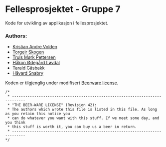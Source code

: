 Fellesprosjektet - Gruppe 7
================

Kode for utvikling av applikasjon i fellesprosjektet. 

### Authors:

  * [Kristian Andre Volden](https://github.com/DeimosA)
  * [Torgeir Skogen](https://github.com/torgeiws)
  * [Truls Mørk Pettersen](https://github.com/trulsmp)
  * [Håkon Ødegård Løvdal](http://loevdal.net)
  * [Tarald Gåsbakk](https://github.com/taraldga)
  * [Håvard Snabry](https://github.com/Haavarsn)

Koden er tilgjenglig under modifisert [Beerware license](http://en.wikipedia.org/wiki/Beerware).

```
/*
 * ----------------------------------------------------------------------------
 * "THE BEER-WARE LICENSE" (Revision 42):
 * The authors which wrote this file is listed in this file. As long as you retain this notice you
 * can do whatever you want with this stuff. If we meet some day, and you think
 * this stuff is worth it, you can buy us a beer in return. 
 * ----------------------------------------------------------------------------
*/
```
